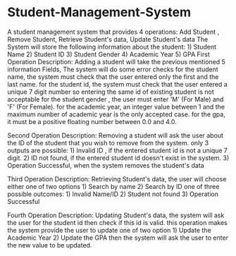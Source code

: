 # Student-Management-System
A student management system that provides 4 operations: Add Student , Remove Student, Retrieve Student's data, Update Student's data
The System will store the following information about the student: 1) Student Name
                                                                   2) Student ID
                                                                   3) Student Gender
                                                                   4) Academic Year
                                                                   5) GPA
First Operation Description: Adding a student will take the previous mentioned 5 information Fields, The system will do some error checks 
for the student name, the system must check that the user entered only the first and the last name.
for the student id, the system must check that the user entered a unique 7 digit number so entering the same id of existing student is not acceptable
for the student gender , the user must enter 'M' (For Male) and 'F' (For Female).
for the academic year, an integer value between 1 and the maximum number of academic year is the only accepted case.
for the gpa, it must be a positive floating number between 0.0 and 4.0.

Second Operation Description: Removing a student will ask the user about the ID of the student that you wish to remove from the system.
only 3 outputs are possible: 1) Invalid ID , if the entered student id is not a unique 7 digit.
                             2) ID not found, if the entered student id doesn't exist in the system.
                             3) Operation Successful, when the system removes the student's data

Third Operation Description: Retrieving Student's data, the user will choose either one of two options 1) Search by name
                                                                                                       2) Search by ID
one of three possible outcomes: 1) Invalid Name/ID
                                2) Student not found
                                3) Operation Successful

Fourth Operation Description: Updating Student's data, the system will ask the user for the student id then check if this id is valid.
this operation makes the system provide the user to update one of two option 1) Update the Academic Year
                                                                             2) Update the GPA
then the system will ask the user to enter the new value to be updated.
